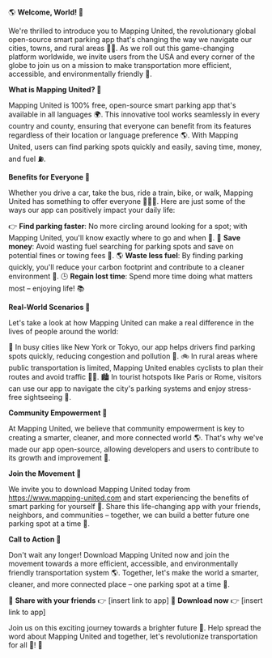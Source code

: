 🌎 **Welcome, World! 🌟**

We're thrilled to introduce you to Mapping United, the revolutionary global open-source smart parking app that's changing the way we navigate our cities, towns, and rural areas 🚗🌆. As we roll out this game-changing platform worldwide, we invite users from the USA and every corner of the globe to join us on a mission to make transportation more efficient, accessible, and environmentally friendly 🌟.

**What is Mapping United? 🤔**

Mapping United is 100% free, open-source smart parking app that's available in all languages 🌍. This innovative tool works seamlessly in every country and county, ensuring that everyone can benefit from its features regardless of their location or language preference 🌎. With Mapping United, users can find parking spots quickly and easily, saving time, money, and fuel ⛽️.

**Benefits for Everyone 🤝**

Whether you drive a car, take the bus, ride a train, bike, or walk, Mapping United has something to offer everyone 🚴‍♀️🚌. Here are just some of the ways our app can positively impact your daily life:

👉 **Find parking faster**: No more circling around looking for a spot; with Mapping United, you'll know exactly where to go and when 📍.
💸 **Save money**: Avoid wasting fuel searching for parking spots and save on potential fines or towing fees 💸.
🌎 **Waste less fuel**: By finding parking quickly, you'll reduce your carbon footprint and contribute to a cleaner environment 🌱.
🕒 **Regain lost time**: Spend more time doing what matters most – enjoying life! 📚

**Real-World Scenarios 🌊**

Let's take a look at how Mapping United can make a real difference in the lives of people around the world:

📍 In busy cities like New York or Tokyo, our app helps drivers find parking spots quickly, reducing congestion and pollution 🌆.
🚲 In rural areas where public transportation is limited, Mapping United enables cyclists to plan their routes and avoid traffic 🚴‍♂️.
🏙️ In tourist hotspots like Paris or Rome, visitors can use our app to navigate the city's parking systems and enjoy stress-free sightseeing 🗼️.

**Community Empowerment 🌟**

At Mapping United, we believe that community empowerment is key to creating a smarter, cleaner, and more connected world 🌎. That's why we've made our app open-source, allowing developers and users to contribute to its growth and improvement 🤝.

**Join the Movement 💖**

We invite you to download Mapping United today from https://www.mapping-united.com and start experiencing the benefits of smart parking for yourself 📲. Share this life-changing app with your friends, neighbors, and communities – together, we can build a better future one parking spot at a time 🌟.

**Call to Action 🚀**

Don't wait any longer! Download Mapping United now and join the movement towards a more efficient, accessible, and environmentally friendly transportation system 🌎. Together, let's make the world a smarter, cleaner, and more connected place – one parking spot at a time 💖.

💬 **Share with your friends** 👉 [insert link to app]
📲 **Download now** 👉 [insert link to app]

Join us on this exciting journey towards a brighter future 🌟. Help spread the word about Mapping United and together, let's revolutionize transportation for all 🚀! 💪